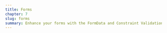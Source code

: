 ```yaml
---
title: Forms
chapter: 7
slug: forms
summary: Enhance your forms with the FormData and Constraint Validation APIs.
---
```


